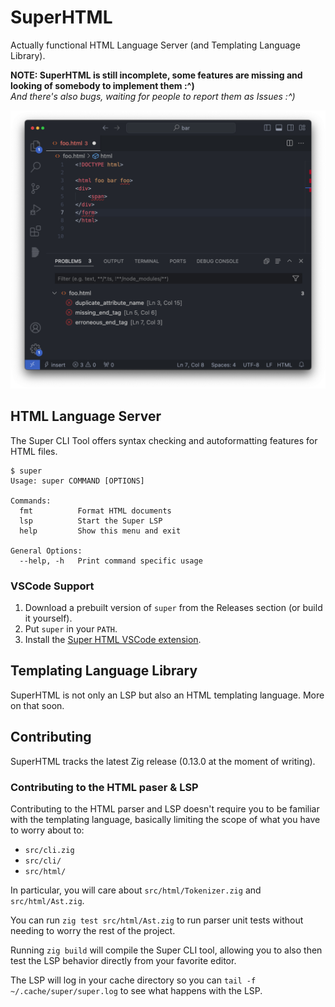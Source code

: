 # SuperHTML
Actually functional HTML Language Server (and Templating Language Library).

**NOTE: SuperHTML is still incomplete, some features are missing and looking of somebody to implement them :^)**  
*And there's also bugs, waiting for people to report them as Issues :^)*

![](.github/vscode.png)

## HTML Language Server
The Super CLI Tool offers syntax checking and autoformatting features for HTML files.

```
$ super
Usage: super COMMAND [OPTIONS]

Commands:
  fmt          Format HTML documents
  lsp          Start the Super LSP
  help         Show this menu and exit

General Options:
  --help, -h   Print command specific usage  
```

### VSCode Support
1. Download a prebuilt version of `super` from the Releases section (or build it yourself).
2. Put `super` in your `PATH`.
3. Install the [Super HTML VSCode extension](https://marketplace.visualstudio.com/items?itemName=LorisCro.super). 


## Templating Language Library
SuperHTML is not only an LSP but also an HTML templating language. More on that soon.

## Contributing
SuperHTML tracks the latest Zig release (0.13.0 at the moment of writing). 

### Contributing to the HTML paser & LSP
Contributing to the HTML parser and LSP doesn't require you to be familiar with the templating language, basically limiting the scope of what you have to worry about to:

- `src/cli.zig`
- `src/cli/`
- `src/html/`

In particular, you will care about `src/html/Tokenizer.zig` and `src/html/Ast.zig`.

You can run `zig test src/html/Ast.zig` to run parser unit tests without needing to worry the rest of the project.

Running `zig build` will compile the Super CLI tool, allowing you to also then test the LSP behavior directly from your favorite editor.

The LSP will log in your cache directory so you can `tail -f ~/.cache/super/super.log` to see what happens with the LSP.

